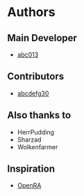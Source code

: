 # Authors
## Main Developer
- [abc013](https://github.com/abc013)
## Contributors
- [abcdefg30](https://github.com/abcdefg30)
## Also thanks to
- HerrPudding
- Sharzad
- Wolkenfarmer
## Inspiration
- [OpenRA](http://www.OpenRA.net/)